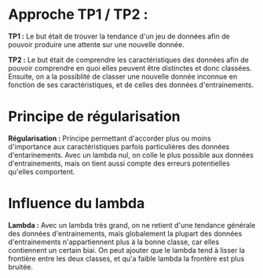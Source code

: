 # Approche TP1 / TP2 :

**TP1 :** 
Le but était de trouver la tendance d'un jeu de données afin de pouvoir produire une attente sur une nouvelle donnée.

**TP2 :** 
Le but était de comprendre les caractéristiques des données afin de pouvoir comprendre en quoi elles peuvent être distinctes et donc classées. Ensuite, on a la possiblité de classer une nouvelle donnée inconnue en fonction de ses caractéristiques, et de celles des données d'entrainements.

# Principe de régularisation

**Régularisation :**
Principe permettant d'accorder plus ou moins d'importance aux caractéristiques parfois particulières des données d'entarinements. Avec un lambda nul, on colle le plus possible aux données d'entrainements, mais on tient aussi compte des erreurs potentielles qu'elles comportent. 

# Influence du lambda

**Lambda :** Avec un lambda très grand, on ne retient d'une tendance générale des données d'entrainements, mais globalement la plupart des données d'entrainements n'appartiennent plus à la bonne classe, car elles contiennent un certain biai. On peut ajouter que le lambda tend à lisser la frontière entre les deux classes, et qu'a faible lambda la frontère est plus bruitée.